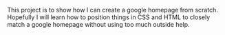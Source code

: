 This project is to show how I can create a google homepage from scratch.
Hopefully I will learn how to position things in CSS and HTML to closely match
a google homepage without using too much outside help.